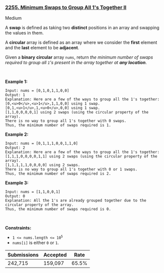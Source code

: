 ### [2255. Minimum Swaps to Group All 1's Together II](https://leetcode.com/problems/minimum-swaps-to-group-all-1s-together-ii/description/?envType=daily-question&envId=2024-08-02)

Medium

A __swap__ is defined as taking two __distinct__ positions in an array and swapping the values in them.

A __circular__ array is defined as an array where we consider the __first__ element and the __last__ element to be __adjacent__.

Given a __binary__ __circular__ array `` nums ``, return _the minimum number of swaps required to group all _`` 1 ``_'s present in the array together at __any location___.

 

<strong class="example">Example 1:</strong>

```
Input: nums = [0,1,0,1,1,0,0]
Output: 1
Explanation: Here are a few of the ways to group all the 1's together:
[0,<u>0</u>,<u>1</u>,1,1,0,0] using 1 swap.
[0,1,<u>1</u>,1,<u>0</u>,0,0] using 1 swap.
[1,1,0,0,0,0,1] using 2 swaps (using the circular property of the array).
There is no way to group all 1's together with 0 swaps.
Thus, the minimum number of swaps required is 1.
```

<strong class="example">Example 2:</strong>

```
Input: nums = [0,1,1,1,0,0,1,1,0]
Output: 2
Explanation: Here are a few of the ways to group all the 1's together:
[1,1,1,0,0,0,0,1,1] using 2 swaps (using the circular property of the array).
[1,1,1,1,1,0,0,0,0] using 2 swaps.
There is no way to group all 1's together with 0 or 1 swaps.
Thus, the minimum number of swaps required is 2.
```

<strong class="example">Example 3:</strong>

```
Input: nums = [1,1,0,0,1]
Output: 0
Explanation: All the 1's are already grouped together due to the circular property of the array.
Thus, the minimum number of swaps required is 0.
```

 

__Constraints:__

*   <code>1 <= nums.length <= 10<sup>5</sup></code>
*   `` nums[i] `` is either `` 0 `` or `` 1 ``.

| Submissions    | Accepted     | Rate   |
| -------------- | ------------ | ------ |
| 242,715 | 159,097 | 65.5% |